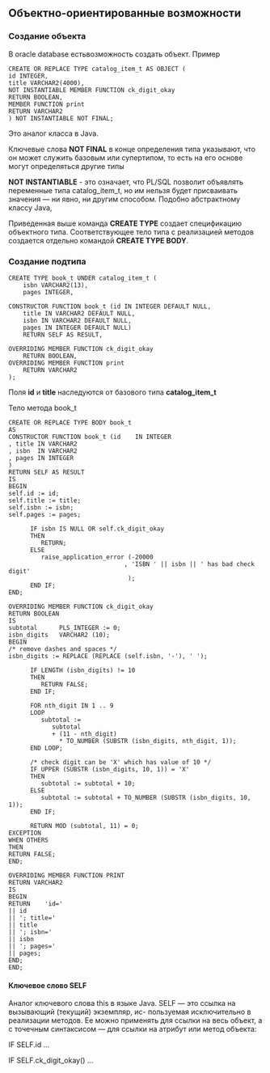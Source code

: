 ## Объектно-ориентированные возможности 
### Создание объекта
В oracle database естьвозможность создать объект. Пример

    CREATE OR REPLACE TYPE catalog_item_t AS OBJECT (
    id INTEGER,
    title VARCHAR2(4000),
    NOT INSTANTIABLE MEMBER FUNCTION ck_digit_okay
    RETURN BOOLEAN,
    MEMBER FUNCTION print
    RETURN VARCHAR2
    ) NOT INSTANTIABLE NOT FINAL;

Это аналог класса в Java.

Ключевые слова **NOT FINAL** в конце определения типа указывают, что он может служить
базовым или супертипом, то есть на его основе могут определяться другие типы

**NOT INSTANTIABLE**  - это означает, что PL/SQL позволит объявлять переменные типа
catalog_item_t, но им нельзя будет присваивать значения — ни явно, ни другим способом. Подобно абстрактному классу Java,

Приведенная выше команда **CREATE TYPE** создает спецификацию объектного типа.
Соответствующее тело типа с реализацией методов создается отдельно командой
**CREATE TYPE BODY**.

### Создание подтипа

    CREATE TYPE book_t UNDER catalog_item_t (
        isbn VARCHAR2(13),
        pages INTEGER,

    CONSTRUCTOR FUNCTION book_t (id IN INTEGER DEFAULT NULL,
        title IN VARCHAR2 DEFAULT NULL,
        isbn IN VARCHAR2 DEFAULT NULL,
        pages IN INTEGER DEFAULT NULL)
        RETURN SELF AS RESULT,

    OVERRIDING MEMBER FUNCTION ck_digit_okay
        RETURN BOOLEAN,
    OVERRIDING MEMBER FUNCTION print
        RETURN VARCHAR2
    );
 
Поля **id** и **title** наследуются от базового типа **catalog_item_t**

Тело метода book_t 

    CREATE OR REPLACE TYPE BODY book_t
    AS
    CONSTRUCTOR FUNCTION book_t (id    IN INTEGER
    , title IN VARCHAR2
    , isbn  IN VARCHAR2
    , pages IN INTEGER
    )
    RETURN SELF AS RESULT
    IS
    BEGIN
    self.id := id;
    self.title := title;
    self.isbn := isbn;
    self.pages := pages;
    
          IF isbn IS NULL OR self.ck_digit_okay
          THEN
             RETURN;
          ELSE
             raise_application_error (-20000
                                    , 'ISBN ' || isbn || ' has bad check digit'
                                     );
          END IF;
    END;
    
    OVERRIDING MEMBER FUNCTION ck_digit_okay
    RETURN BOOLEAN
    IS
    subtotal      PLS_INTEGER := 0;
    isbn_digits   VARCHAR2 (10);
    BEGIN
    /* remove dashes and spaces */
    isbn_digits := REPLACE (REPLACE (self.isbn, '-'), ' ');
    
          IF LENGTH (isbn_digits) != 10
          THEN
             RETURN FALSE;
          END IF;
    
          FOR nth_digit IN 1 .. 9
          LOOP
             subtotal :=
                subtotal
                + (11 - nth_digit)
                  * TO_NUMBER (SUBSTR (isbn_digits, nth_digit, 1));
          END LOOP;
    
          /* check digit can be 'X' which has value of 10 */
          IF UPPER (SUBSTR (isbn_digits, 10, 1)) = 'X'
          THEN
             subtotal := subtotal + 10;
          ELSE
             subtotal := subtotal + TO_NUMBER (SUBSTR (isbn_digits, 10, 1));
          END IF;
    
          RETURN MOD (subtotal, 11) = 0;
    EXCEPTION
    WHEN OTHERS
    THEN
    RETURN FALSE;
    END;
    
    OVERRIDING MEMBER FUNCTION PRINT
    RETURN VARCHAR2
    IS
    BEGIN
    RETURN    'id='
    || id
    || '; title='
    || title
    || '; isbn='
    || isbn
    || '; pages='
    || pages;
    END;
    END;

#### Ключевое слово SELF

Аналог ключевого слова this в языке Java. SELF — это ссылка на вызывающий (текущий) экземпляр, ис-
пользуемая исключительно в реализации методов. Ее можно применять для ссылки
на весь объект, а с точечным синтаксисом — для ссылки на атрибут или метод объекта:

IF SELF.id ...

IF SELF.ck_digit_okay() ...

